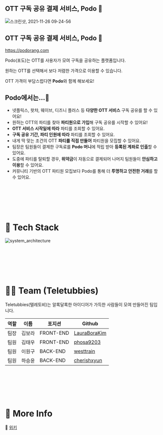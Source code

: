 
## OTT 구독 공유 결제 서비스, Podo 🍇

![스크린샷, 2021-11-26 09-24-56](https://user-images.githubusercontent.com/50609368/143511321-7e5e9670-1442-49e9-82ed-8c6206768725.png)

## OTT 구독 공유 결제 서비스, Podo 🍇
https://podorang.com


Podo(포도)는 OTT를 사용자가 모여 구독을 공유하는 플랫폼입니다.

원하는 OTT를 선택해서 보다 저렴한 가격으로 이용할 수 있습니다.

OTT 가격이 부담스럽다면 **Podo**와 함께 해보세요!



## Podo에서는...🍿

- 넷플릭스, 왓챠, 웨이브, 디즈니 플러스 등 **다양한 OTT 서비스** 구독 공유를 할 수 있어요!
- 원하는 OTT의 파티를 찾아 **파티원으로 가입**해 구독 공유를 시작할 수 있어요!
- **OTT 서비스 시작일에 따라** 파티를 조회할 수 있어요.
- **구독 공유 기간, 파티 인원에 따라** 파티를 조회할 수 있어요.
- 내게 딱 맞는 조건의 OTT **파티를 직접 만들어** 파티원을 모집할 수 있어요.
- 팀장은 팀원들이 결제한 구독료를 **Podo 머니**에 적립 받아 **등록된 계좌로 인출**할 수 있어요.
- 도중에 파티를 탈퇴할 경우, **위약금**이 자동으로 결제되어 나머지 팀원들이 **안심하고 이용**할 수 있어요.
- 커뮤니티 기반의 OTT 파티원 모집보다 Podo를 통해 더 **투명하고 안전한 거래**를 할 수 있어요.

<br>
<br>
<br>
<br>
<br>

# 🔨 Tech Stack

![system_architecture](https://user-images.githubusercontent.com/85820231/143451756-872e898f-f3d3-4b19-a3a0-fa6e8ea4566e.png)

<br>
<br>
<br>
<br>
<br>

# 🧑‍💻 Team (Teletubbies)

Teletubbies(텔레토비)는 알록달록한 아이디어가 가득한 사람들이 모여 만들어진 팀입니다.

| 역할 | 이름   | 포지션    | Github                                          |
| ---- | ------ | --------- | ----------------------------------------------- |
| 팀장 | 김보라 | FRONT-END | [LauraBoraKim](https://github.com/LauraBoraKim) |
| 팀원 | 김태우 | FRONT-END | [phosa9203](https://github.com/phosa9203)       |
| 팀원 | 이원구 | BACK-END  | [westtrain](https://github.com/westtrain)       |
| 팀원 | 하승윤 | BACK-END  | [cherishxyun](https://github.com/cherishxyun)   |

<br>
<br>
<br>
<br>
<br>

# 🎈 More Info

📖 [위키](https://github.com/codestates/Podo/wiki)

